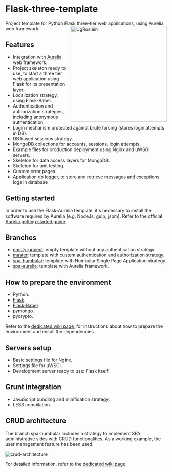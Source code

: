 # Flask-three-template
Project template for Python Flask three-tier web applications, using Aurelia web framework.
<img src="http://ugrose.com/ug.png" width="300" height="300" alt="UgRoslein" title="UgRoslein - ugrose.com" align="right" />

## Features
* Integration with [Aurelia](http://aurelia.io/) web framework.
* Project skeleton ready to use, to start a three tier web application using Flask for its presentation layer.
* Localization strategy, using Flask-Babel.
* Authentication and authorization strategies, including anonymous authentication.
* Login mechanism protected against brute forcing (stores login attempts in DB).
* DB based sessions strategy.
* MongoDB collections for accounts, sessions, login attempts.
* Example files for production deployment using Nginx and uWSGI servers.
* Skeleton for data access layers for MongoDB.
* Skeleton for unit testing.
* Custom error pages.
* Application db logger, to store and retrieve messages and exceptions logs in database

## Getting started
In order to use the Flask-Aurelia template, it`s necessary to install the software required by Aurelia (e.g. NodeJs, gulp; jspm).
Refer to the official [Aurelia getting started guide](http://aurelia.io/get-started.html).

## Branches
* [empty-project](https://github.com/RobertoPrevato/flask-three-template/tree/empty-project): empty template without any authentication strategy.
* [master](https://github.com/RobertoPrevato/flask-three-template/tree/master): template with custom authentication and authorization strategy.
* [spa-humbular](https://github.com/RobertoPrevato/flask-three-template/tree/spa-humbular): template with Humbular Single Page Application strategy.
* [spa-aurelia](https://github.com/RobertoPrevato/flask-three-template/tree/spa-aurelia): template with Aurelia framework.

## How to prepare the environment
* Python.
* [Flask](http://flask.pocoo.org/).
* [Flask-Babel](https://pythonhosted.org/Flask-Babel/).
* pymongo.
* pycrypto.

Refer to the [dedicated wiki page](https://github.com/RobertoPrevato/flask-three-template/wiki/Preparing-the-environment), for instructions about how to prepare the environment and install the dependencies.

## Servers setup
* Basic settings file for Nginx.
* Settings file for uWSGI.
* Development server ready to use: Flask itself.

## Grunt integration
* JavaScript bundling and minification strategy.
* LESS compilation.

## CRUD architecture
The branch spa-humbular includes a strategy to implement SPA administrative sides with CRUD functionalities.
As a working example, the user management feature has been used.

![crud-architecture](http://ugrose.com/content/demos/humbular/images/crud-architecture.gif)

For detailed information, refer to the [dedicated wiki page](https://github.com/RobertoPrevato/flask-three-template/wiki/CRUD-architecture-for-SPA).
